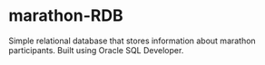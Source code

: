 # marathon-RDB
Simple relational database that stores information about marathon participants. Built using Oracle SQL Developer.
